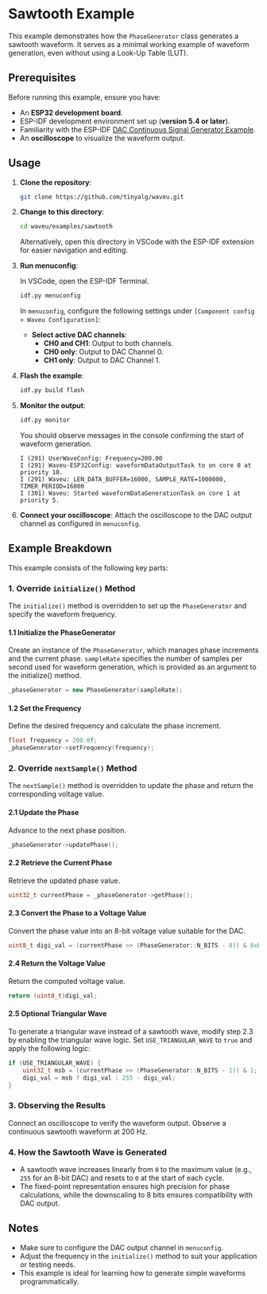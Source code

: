 # Sawtooth Example

This example demonstrates how the `PhaseGenerator` class generates a sawtooth waveform. It serves as a minimal working example of waveform generation, even without using a Look-Up Table (LUT).

## Prerequisites

Before running this example, ensure you have:

- An **ESP32 development board**.
- ESP-IDF development environment set up (**version 5.4 or later**).
- Familiarity with the ESP-IDF [DAC Continuous Signal Generator Example](https://github.com/espressif/esp-idf/tree/v5.4/examples/peripherals/dac/dac_continuous/signal_generator).
- An **oscilloscope** to visualize the waveform output.

## Usage

1. **Clone the repository**:
   ```bash
   git clone https://github.com/tinyalg/waveu.git
   ```

2. **Change to this directory**:
   ```bash
   cd waveu/examples/sawtooth
   ```
   Alternatively, open this directory in VSCode with the ESP-IDF extension for easier navigation and editing.

3. **Run menuconfig**:

   In VSCode, open the ESP-IDF Terminal.
   ```bash
   idf.py menuconfig
   ```
   In `menuconfig`, configure the following
   settings under `[Component config > Waveu Configuration]`:

   - **Select active DAC channels**:
     - **CH0 and CH1**: Output to both channels.
     - **CH0 only**: Output to DAC Channel 0.
     - **CH1 only**: Output to DAC Channel 1.  

4. **Flash the example**:
   ```bash
   idf.py build flash
   ```

5. **Monitor the output**:
   ```bash
   idf.py monitor
   ```
   You should observe messages in the console confirming the start of waveform generation.
   ```plaintext
   I (291) UserWaveConfig: Frequency=200.00
   I (291) Waveu-ESP32Config: waveformDataOutputTask to on core 0 at priority 10.
   I (291) Waveu: LEN_DATA_BUFFER=16000, SAMPLE_RATE=1000000, TIMER_PERIOD=16000
   I (301) Waveu: Started waveformDataGenerationTask on core 1 at priority 5.
   ```

6. **Connect your oscilloscope**:
   Attach the oscilloscope to the DAC output channel as configured in `menuconfig`.

## Example Breakdown

This example consists of the following key parts:

### 1. Override `initialize()` Method

The `initialize()` method is overridden to set up the `PhaseGenerator` and specify the waveform frequency.

#### 1.1 Initialize the PhaseGenerator
Create an instance of the `PhaseGenerator`, which manages phase increments and the current phase.
`sampleRate` specifies the number of samples per second used for waveform generation,
which is provided as an argument to the initialize() method.
```cpp
_phaseGenerator = new PhaseGenerator(sampleRate);
```

#### 1.2 Set the Frequency
Define the desired frequency and calculate the phase increment.
```cpp
float frequency = 200.0f;
_phaseGenerator->setFrequency(frequency);
```

### 2. Override `nextSample()` Method
The `nextSample()` method is overridden to update the phase and return the corresponding voltage value.

#### 2.1 Update the Phase
Advance to the next phase position.
```cpp
_phaseGenerator->updatePhase();
```

#### 2.2 Retrieve the Current Phase
Retrieve the updated phase value.
```cpp
uint32_t currentPhase = _phaseGenerator->getPhase();
```

#### 2.3 Convert the Phase to a Voltage Value
Convert the phase value into an 8-bit voltage value suitable for the DAC.
```cpp
uint8_t digi_val = (currentPhase >> (PhaseGenerator::N_BITS - 8)) & 0xFF;
```

#### 2.4 Return the Voltage Value
Return the computed voltage value.
```cpp
return (uint8_t)digi_val;
```

#### 2.5 Optional Triangular Wave
To generate a triangular wave instead of a sawtooth wave, modify step 2.3 by enabling the triangular wave logic. Set `USE_TRIANGULAR_WAVE` to `true` and apply the following logic:
```cpp
if (USE_TRIANGULAR_WAVE) { 
    uint32_t msb = (currentPhase >> (PhaseGenerator::N_BITS - 1)) & 1;
    digi_val = msb ? digi_val : 255 - digi_val; 
}
```

### 3. Observing the Results
Connect an oscilloscope to verify the waveform output. Observe a continuous sawtooth waveform at 200 Hz.

### 4. How the Sawtooth Wave is Generated
- A sawtooth wave increases linearly from `0` to the maximum value (e.g., `255` for an 8-bit DAC) and resets to `0` at the start of each cycle.
- The fixed-point representation ensures high precision for phase calculations, while the downscaling to 8 bits ensures compatibility with DAC output.


## Notes

- Make sure to configure the DAC output channel in `menuconfig`.
- Adjust the frequency in the `initialize()` method to suit your application or testing needs.
- This example is ideal for learning how to generate simple waveforms programmatically.
